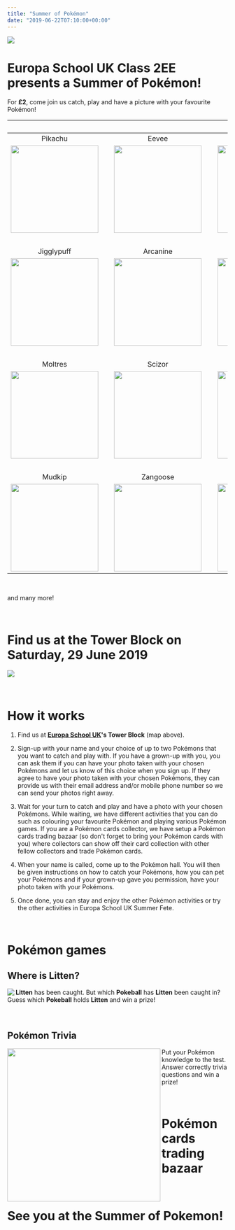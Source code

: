 ```yaml
---
title: "Summer of Pokémon"
date: "2019-06-22T07:10:00+00:00"
---
```


<img src="/pokefete/poke-fete-website-large.png" align="middle" />

# Europa School UK Class 2EE presents a **Summer of Pokémon**!

For **£2**, come join us catch, play and have a picture with your favourite Pokémon!

&nbsp; | &nbsp; | &nbsp; | &nbsp; | &nbsp;
:---: | --- | :---: | --- | :----:
Pikachu | &nbsp; | Eevee | &nbsp; | Squirtle
<img src="/pokefete/pikachu.png" width="200px" align="middle" /> | &nbsp; | <img src="/pokefete/eevee.png" width="200px" align="middle" /> | &nbsp; | <img src="/pokefete/squirtle.png" width="200px" align="middle" />
&nbsp; | &nbsp; | &nbsp; | &nbsp; | &nbsp;
Jigglypuff | &nbsp; | Arcanine | &nbsp; | Magikarp
<img src="/pokefete/jigglypuff.png" width="200px" align="middle" /> | &nbsp; | <img src="/pokefete/arcanine.png" width="200px" align="middle" /> | &nbsp; | <img src="/pokefete/magikarp.png" width="200px" align="middle" />
&nbsp; | &nbsp; | &nbsp; | &nbsp; | &nbsp;
Moltres | &nbsp; | Scizor | &nbsp; | Entei
<img src="/pokefete/moltres.png" width="200px" align="middle" /> | &nbsp; | <img src="/pokefete/scizor.png" width="200px" align="middle" /> | &nbsp; | <img src="/pokefete/entei.png" width="200px" align="middle" />
&nbsp; | &nbsp; | &nbsp; | &nbsp; | &nbsp;
Mudkip | &nbsp; | Zangoose | &nbsp; | Charmander
<img src="/pokefete/mudkip.png" width="200px" align="middle" /> | &nbsp; | <img src="/pokefete/zangoose.png" width="200px" align="middle" /> | &nbsp; | <img src="/pokefete/charmander.png" width="200px" align="middle" />

&nbsp;

and many more!

&nbsp;

# Find us at the Tower Block on Saturday, 29 June 2019

<img src="/pokefete/findus.png" align="middle" />

&nbsp;

# How it works

1. Find us at **[Europa School UK](http://europaschooluk.org/)'s Tower Block** (map above).

2. Sign-up with your name and your choice of up to two Pokémons that you want to catch and play with. If you have a grown-up with you, you can ask them if you can have your photo taken with your chosen Pokémons and let us know of this choice when you sign up. If they agree to have your photo taken with your chosen Pokémons, they can provide us with their email address and/or mobile phone number so we can send your photos right away.

3. Wait for your turn to catch and play and have a photo with your chosen Pokémons. While waiting, we have different activities that you can do such as colouring your favourite Pokémon and playing various Pokémon games. If you are a Pokémon cards collector, we have setup a Pokémon cards trading bazaar (so don't forget to bring your Pokémon cards with you) where collectors can show off their card collection with other fellow collectors and trade Pokémon cards.

4. When your name is called, come up to the Pokémon hall. You will then be given instructions on how to catch your Pokémons, how you can pet your Pokémons and if your grown-up gave you permission, have your photo taken with your Pokémons.

5. Once done, you can stay and enjoy the other Pokémon activities or try the other activities in Europa School UK Summer Fete.

&nbsp;

# Pokémon games

## Where is Litten?

<img src="/pokefete/pokeballs.png" align="left" /> **Litten** has been caught. But which **Pokeball** has **Litten** been caught in? Guess which **Pokeball** holds **Litten** and win a prize! 

&nbsp;
&nbsp;
&nbsp;

## Pokémon Trivia

<img src="/pokefete/pokemons.jpg" width="350px" align="left" /> Put your Pokémon knowledge to the test. Answer correctly trivia questions and win a prize!

&nbsp;
&nbsp;
&nbsp;

# Pokémon cards trading bazaar

&nbsp;

# See you at the Summer of Pokemon!







